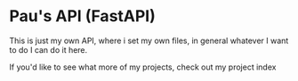 # Pau's API (FastAPI)
This is just my own API, where i set my own files, in general whatever I want to do I can do it here.


If you'd like to see what more of my projects, check out my project index
